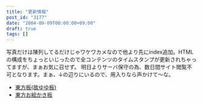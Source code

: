 ```yaml
---
title: "更新情報"
post_id: "3177"
date: "2004-09-09T00:00:00+09:00"
draft: true
tags: []
---
```



写真だけは陳列してるだけじゃワケワカメなので他より先にindex追加。HTMLの構成をちょっといじったので全コンテンツのタイムスタンプが更新されちゃってますが、まぁお気に召せず。 明日よりサーバ保守の為、数日間サイト閲覧不可となります。まぁ、↓の辺りにいるので、用入りなら声かけて～な。

  * [東方板(故ゆゆ板)](http://jbbs.livedoor.jp/computer/6306/)
  * [東方お絵かき板](http://www5d.biglobe.ne.jp/%7Ecoolier2/e_cau.html)
